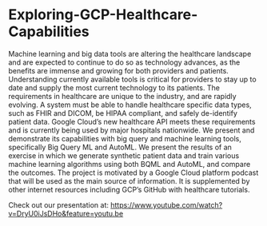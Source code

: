 # Exploring-GCP-Healthcare-Capabilities

Machine learning and big data tools are altering the healthcare landscape and are expected to continue to do so as technology advances, as the benefits are immense and growing for both providers and patients. Understanding currently available tools is critical for providers to stay up to date and supply the most current technology to its patients. The requirements in healthcare are unique to the industry, and are rapidly evolving. A system must be able to handle healthcare specific data types, such as FHIR and DICOM, be HIPAA compliant, and safely de-identify patient data. Google Cloud’s new healthcare API meets these requirements and is currently being used by major hospitals nationwide. We present and demonstrate its capabilities with big query and machine learning tools, specifically Big Query ML and AutoML. We present the results of an exercise in which we generate synthetic patient data and train various machine learning algorithms using both BQML and AutoML, and compare the outcomes. The project is motivated by a Google Cloud platform podcast that will be used as the main source of information. It is supplemented by other internet resources including GCP’s GitHub with healthcare tutorials.   

Check out our presentation at: https://www.youtube.com/watch?v=DryU0iJsDHo&feature=youtu.be
